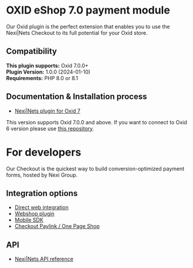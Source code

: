# OXID eShop 7.0 payment module
Our Oxid plugin is the perfect extension that enables you to use the Nexi|Nets Checkout to its full potential for your Oxid store.

## Compatibility
**This plugin supports:** Oxid 7.0.0+  
**Plugin Version:** 1.0.0 (2024-01-10)  
**Requirements:** PHP 8.0 or 8.1

## Documentation & Installation process
- [Nexi|Nets plugin for Oxid 7](https://developer.nexigroup.com/nexi-checkout/en-EU/docs/checkout-for-oxid/)

This version supports Oxid 7.0.0 and above. If you want to connect to Oxid 6 version please use [this repository](https://github.com/Nets-eCom/oxid6_easy).

# For developers
Our Checkout is the quickest way to build conversion-optimized payment forms, hosted by Nexi Group.

## Integration options
- [Direct web integration](https://developer.nexigroup.com/nexi-checkout/en-EU/docs/web-integration/)  
- [Webshop plugin](https://developer.nexigroup.com/nexi-checkout/en-EU/docs/use-a-webshop-plugin/)  
- [Mobile SDK](https://developer.nexigroup.com/nexi-checkout/en-EU/docs/integrate-mobile-sdks/)  
- [Checkout Paylink / One Page Shop](https://developer.nexigroup.com/nexi-checkout/en-EU/docs/checkout-paylink-and-one-page-shop-solution/)

## API

- [Nexi|Nets API reference](https://developer.nexigroup.com/nexi-checkout/en-EU/api/)
